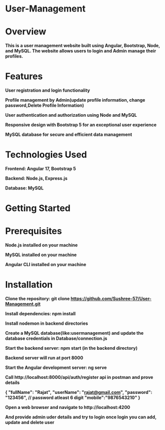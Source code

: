 # User-Management

# Overview

**This is a user management website built using Angular, Bootstrap, Node, and MySQL. The website allows users to login and Admin manage their profiles.**

# Features

**User registration and login functionality**

**Profile management by Admin(update profile information, change password,Delete Profile Information)**

**User authentication and authorization using Node and MySQL**

**Responsive design with Bootstrap 5 for an exceptional user experience**

**MySQL database for secure and efficient data management**

# Technologies Used

**Frontend: Angular 17, Bootstrap 5**

**Backend: Node.js, Express.js**

**Database: MySQL**

# Getting Started

# Prerequisites

**Node.js installed on your machine**

**MySQL installed on your machine**

**Angular CLI installed on your machine**

# Installation

**Clone the repository: git clone https://github.com/Sushree-57/User-Management.git**

**Install dependencies: npm install**

**Install nodemon in backend directories**

**Create a MySQL database(like:usermanagement) and update the database credentials in Database/connection.js**

**Start the backend server: npm start (in the backend directory)**

**Backend server will run at port 8000**

**Start the Angular development server: ng serve**

**Call http://localhost:8000/api/auth/register api in postman and prove details**

**{ "fullName": "Rajat", "userName": "rajat@gmail.com", "password": "123456", // password atleast 6 digit "mobile":"9876543210" }**

**Open a web browser and navigate to http://localhost:4200**

**And provide admin uder details and try to login once login you can add, update and delete user**



